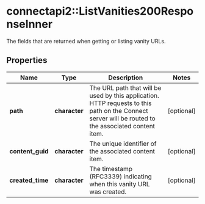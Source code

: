 # connectapi2::ListVanities200ResponseInner

The fields that are returned when getting or listing vanity URLs.

## Properties
Name | Type | Description | Notes
------------ | ------------- | ------------- | -------------
**path** | **character** | The URL path that will be used by this application. HTTP requests to this path on the Connect server will be routed to the associated content item. | [optional] 
**content_guid** | **character** | The unique identifier of the associated content item. | [optional] 
**created_time** | **character** | The timestamp (RFC3339) indicating when this vanity URL was created. | [optional] 


